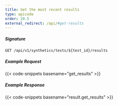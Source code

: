 ```yaml
---
title: Get the most recent results
type: apicode
order: 29.5
external_redirect: /api/#get-results
---
```


##### Signature
`GET /api/v1/synthetics/tests/${test_id}/results`

##### Example Request

{{< code-snippets basename="get_results" >}}

##### Example Response

{{< code-snippets basename="result.get_results" >}}
